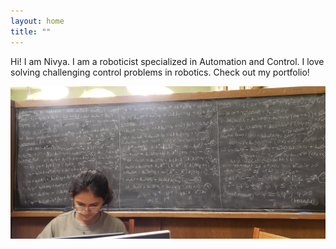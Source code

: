 ```yaml
---
layout: home
title: ""
---
```


Hi! I am Nivya. I am a roboticist specialized in Automation and Control. I love solving challenging control problems in robotics. Check out my portfolio!

![](/assets/home-feature.jpg)
